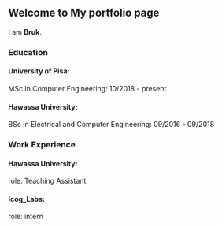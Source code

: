 ## Welcome to My portfolio page

I am **Bruk**. <br>

### Education
#### University of Pisa:  
MSc in Computer Engineering: 10/2018 - present

#### Hawassa University: 
BSc in Electrical and Computer Engineering: 09/2016 - 09/2018

### Work Experience
#### Hawassa University:
role: Teaching Assistant

#### Icog_Labs: 
role: intern


